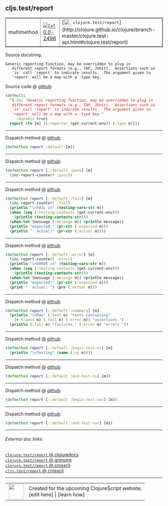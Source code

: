 ## cljs.test/report



 <table border="1">
<tr>
<td>multimethod</td>
<td><a href="https://github.com/cljsinfo/cljs-api-docs/tree/0.0-2496"><img valign="middle" alt="[+] 0.0-2496" title="Added in 0.0-2496" src="https://img.shields.io/badge/+-0.0--2496-lightgrey.svg"></a> </td>
<td>
[<img height="24px" valign="middle" src="http://i.imgur.com/1GjPKvB.png"> <samp>clojure.test/report</samp>](http://clojure.github.io/clojure/branch-master/clojure.test-api.html#clojure.test/report)
</td>
</tr>
</table>







Source docstring:

```
Generic reporting function, may be overridden to plug in
   different report formats (e.g., TAP, JUnit).  Assertions such as
   'is' call 'report' to indicate results.  The argument given to
   'report' will be a map with a :type key.
```


Source code @ [github](https://github.com/clojure/clojurescript/blob/r2740/src/cljs/cljs/test.cljs#L261-L267):

```clj
(defmulti
  ^{:doc "Generic reporting function, may be overridden to plug in
   different report formats (e.g., TAP, JUnit).  Assertions such as
   'is' call 'report' to indicate results.  The argument given to
   'report' will be a map with a :type key."
     :dynamic true}
  report (fn [m] [(:reporter (get-current-env)) (:type m)]))
```

<!--
Repo - tag - source tree - lines:

 <pre>
clojurescript @ r2740
└── src
    └── cljs
        └── cljs
            └── <ins>[test.cljs:261-267](https://github.com/clojure/clojurescript/blob/r2740/src/cljs/cljs/test.cljs#L261-L267)</ins>
</pre>

-->

---

Dispatch method @ [github](https://github.com/clojure/clojurescript/blob/r2740/src/cljs/cljs/test.cljs#L269):

```clj
(defmethod report :default [m])
```

<!--
Repo - tag - source tree - lines:

 <pre>
clojurescript @ r2740
└── src
    └── cljs
        └── cljs
            └── <ins>[test.cljs:269](https://github.com/clojure/clojurescript/blob/r2740/src/cljs/cljs/test.cljs#L269)</ins>
</pre>
-->

---
Dispatch method @ [github](https://github.com/clojure/clojurescript/blob/r2740/src/cljs/cljs/test.cljs#L271-L272):

```clj
(defmethod report [::default :pass] [m]
  (inc-report-counter! :pass))
```

<!--
Repo - tag - source tree - lines:

 <pre>
clojurescript @ r2740
└── src
    └── cljs
        └── cljs
            └── <ins>[test.cljs:271-272](https://github.com/clojure/clojurescript/blob/r2740/src/cljs/cljs/test.cljs#L271-L272)</ins>
</pre>
-->

---
Dispatch method @ [github](https://github.com/clojure/clojurescript/blob/r2740/src/cljs/cljs/test.cljs#L274-L281):

```clj
(defmethod report [::default :fail] [m]
  (inc-report-counter! :fail)
  (println "\nFAIL in" (testing-vars-str m))
  (when (seq (:testing-contexts (get-current-env)))
    (println (testing-contexts-str)))
  (when-let [message (:message m)] (println message))
  (println "expected:" (pr-str (:expected m)))
  (println "  actual:" (pr-str (:actual m))))
```

<!--
Repo - tag - source tree - lines:

 <pre>
clojurescript @ r2740
└── src
    └── cljs
        └── cljs
            └── <ins>[test.cljs:274-281](https://github.com/clojure/clojurescript/blob/r2740/src/cljs/cljs/test.cljs#L274-L281)</ins>
</pre>
-->

---
Dispatch method @ [github](https://github.com/clojure/clojurescript/blob/r2740/src/cljs/cljs/test.cljs#L283-L290):

```clj
(defmethod report [::default :error] [m]
  (inc-report-counter! :error)
  (println "\nERROR in" (testing-vars-str m))
  (when (seq (:testing-contexts (get-current-env)))
    (println (testing-contexts-str)))
  (when-let [message (:message m)] (println message))
  (println "expected:" (pr-str (:expected m)))
  (print "  actual: ") (prn (:actual m)))
```

<!--
Repo - tag - source tree - lines:

 <pre>
clojurescript @ r2740
└── src
    └── cljs
        └── cljs
            └── <ins>[test.cljs:283-290](https://github.com/clojure/clojurescript/blob/r2740/src/cljs/cljs/test.cljs#L283-L290)</ins>
</pre>
-->

---
Dispatch method @ [github](https://github.com/clojure/clojurescript/blob/r2740/src/cljs/cljs/test.cljs#L292-L295):

```clj
(defmethod report [::default :summary] [m]
  (println "\nRan" (:test m) "tests containing"
    (+ (:pass m) (:fail m) (:error m)) "assertions.")
  (println (:fail m) "failures," (:error m) "errors."))
```

<!--
Repo - tag - source tree - lines:

 <pre>
clojurescript @ r2740
└── src
    └── cljs
        └── cljs
            └── <ins>[test.cljs:292-295](https://github.com/clojure/clojurescript/blob/r2740/src/cljs/cljs/test.cljs#L292-L295)</ins>
</pre>
-->

---
Dispatch method @ [github](https://github.com/clojure/clojurescript/blob/r2740/src/cljs/cljs/test.cljs#L297-L298):

```clj
(defmethod report [::default :begin-test-ns] [m]
  (println "\nTesting" (name (:ns m))))
```

<!--
Repo - tag - source tree - lines:

 <pre>
clojurescript @ r2740
└── src
    └── cljs
        └── cljs
            └── <ins>[test.cljs:297-298](https://github.com/clojure/clojurescript/blob/r2740/src/cljs/cljs/test.cljs#L297-L298)</ins>
</pre>
-->

---
Dispatch method @ [github](https://github.com/clojure/clojurescript/blob/r2740/src/cljs/cljs/test.cljs#L301):

```clj
(defmethod report [::default :end-test-ns] [m])
```

<!--
Repo - tag - source tree - lines:

 <pre>
clojurescript @ r2740
└── src
    └── cljs
        └── cljs
            └── <ins>[test.cljs:301](https://github.com/clojure/clojurescript/blob/r2740/src/cljs/cljs/test.cljs#L301)</ins>
</pre>
-->

---
Dispatch method @ [github](https://github.com/clojure/clojurescript/blob/r2740/src/cljs/cljs/test.cljs#L302):

```clj
(defmethod report [::default :begin-test-var] [m])
```

<!--
Repo - tag - source tree - lines:

 <pre>
clojurescript @ r2740
└── src
    └── cljs
        └── cljs
            └── <ins>[test.cljs:302](https://github.com/clojure/clojurescript/blob/r2740/src/cljs/cljs/test.cljs#L302)</ins>
</pre>
-->

---
Dispatch method @ [github](https://github.com/clojure/clojurescript/blob/r2740/src/cljs/cljs/test.cljs#L303):

```clj
(defmethod report [::default :end-test-var] [m])
```

<!--
Repo - tag - source tree - lines:

 <pre>
clojurescript @ r2740
└── src
    └── cljs
        └── cljs
            └── <ins>[test.cljs:303](https://github.com/clojure/clojurescript/blob/r2740/src/cljs/cljs/test.cljs#L303)</ins>
</pre>
-->

---


###### External doc links:

[`clojure.test/report` @ clojuredocs](http://clojuredocs.org/clojure.test/report)<br>
[`clojure.test/report` @ grimoire](http://conj.io/store/v1/org.clojure/clojure/1.7.0-beta3/clj/clojure.test/report/)<br>
[`clojure.test/report` @ crossclj](http://crossclj.info/fun/clojure.test/report.html)<br>
[`cljs.test/report` @ crossclj](http://crossclj.info/fun/cljs.test.cljs/report.html)<br>

---

 <table>
<tr><td>
<img valign="middle" align="right" width="48px" src="http://i.imgur.com/Hi20huC.png">
</td><td>
Created for the upcoming ClojureScript website.<br>
[edit here] | [learn how]
</td></tr></table>

[edit here]:https://github.com/cljsinfo/cljs-api-docs/blob/master/cljsdoc/cljs.test/report.cljsdoc
[learn how]:https://github.com/cljsinfo/cljs-api-docs/wiki/cljsdoc-files

<!--

This information was too distracting to show to readers, but I'll leave it
commented here since it is helpful to:

- pretty-print the data used to generate this document
- and show how to retrieve that data



The API data for this symbol:

```clj
{:ns "cljs.test",
 :name "report",
 :history [["+" "0.0-2496"]],
 :type "multimethod",
 :full-name-encode "cljs.test/report",
 :source {:code "(defmulti\n  ^{:doc \"Generic reporting function, may be overridden to plug in\n   different report formats (e.g., TAP, JUnit).  Assertions such as\n   'is' call 'report' to indicate results.  The argument given to\n   'report' will be a map with a :type key.\"\n     :dynamic true}\n  report (fn [m] [(:reporter (get-current-env)) (:type m)]))",
          :title "Source code",
          :repo "clojurescript",
          :tag "r2740",
          :filename "src/cljs/cljs/test.cljs",
          :lines [261 267]},
 :extra-sources ({:code "(defmethod report :default [m])",
                  :title "Dispatch method",
                  :repo "clojurescript",
                  :tag "r2740",
                  :filename "src/cljs/cljs/test.cljs",
                  :lines [269]}
                 {:code "(defmethod report [::default :pass] [m]\n  (inc-report-counter! :pass))",
                  :title "Dispatch method",
                  :repo "clojurescript",
                  :tag "r2740",
                  :filename "src/cljs/cljs/test.cljs",
                  :lines [271 272]}
                 {:code "(defmethod report [::default :fail] [m]\n  (inc-report-counter! :fail)\n  (println \"\\nFAIL in\" (testing-vars-str m))\n  (when (seq (:testing-contexts (get-current-env)))\n    (println (testing-contexts-str)))\n  (when-let [message (:message m)] (println message))\n  (println \"expected:\" (pr-str (:expected m)))\n  (println \"  actual:\" (pr-str (:actual m))))",
                  :title "Dispatch method",
                  :repo "clojurescript",
                  :tag "r2740",
                  :filename "src/cljs/cljs/test.cljs",
                  :lines [274 281]}
                 {:code "(defmethod report [::default :error] [m]\n  (inc-report-counter! :error)\n  (println \"\\nERROR in\" (testing-vars-str m))\n  (when (seq (:testing-contexts (get-current-env)))\n    (println (testing-contexts-str)))\n  (when-let [message (:message m)] (println message))\n  (println \"expected:\" (pr-str (:expected m)))\n  (print \"  actual: \") (prn (:actual m)))",
                  :title "Dispatch method",
                  :repo "clojurescript",
                  :tag "r2740",
                  :filename "src/cljs/cljs/test.cljs",
                  :lines [283 290]}
                 {:code "(defmethod report [::default :summary] [m]\n  (println \"\\nRan\" (:test m) \"tests containing\"\n    (+ (:pass m) (:fail m) (:error m)) \"assertions.\")\n  (println (:fail m) \"failures,\" (:error m) \"errors.\"))",
                  :title "Dispatch method",
                  :repo "clojurescript",
                  :tag "r2740",
                  :filename "src/cljs/cljs/test.cljs",
                  :lines [292 295]}
                 {:code "(defmethod report [::default :begin-test-ns] [m]\n  (println \"\\nTesting\" (name (:ns m))))",
                  :title "Dispatch method",
                  :repo "clojurescript",
                  :tag "r2740",
                  :filename "src/cljs/cljs/test.cljs",
                  :lines [297 298]}
                 {:code "(defmethod report [::default :end-test-ns] [m])",
                  :title "Dispatch method",
                  :repo "clojurescript",
                  :tag "r2740",
                  :filename "src/cljs/cljs/test.cljs",
                  :lines [301]}
                 {:code "(defmethod report [::default :begin-test-var] [m])",
                  :title "Dispatch method",
                  :repo "clojurescript",
                  :tag "r2740",
                  :filename "src/cljs/cljs/test.cljs",
                  :lines [302]}
                 {:code "(defmethod report [::default :end-test-var] [m])",
                  :title "Dispatch method",
                  :repo "clojurescript",
                  :tag "r2740",
                  :filename "src/cljs/cljs/test.cljs",
                  :lines [303]}),
 :full-name "cljs.test/report",
 :clj-symbol "clojure.test/report",
 :docstring "Generic reporting function, may be overridden to plug in\n   different report formats (e.g., TAP, JUnit).  Assertions such as\n   'is' call 'report' to indicate results.  The argument given to\n   'report' will be a map with a :type key."}

```

Retrieve the API data for this symbol:

```clj
;; from Clojure REPL
(require '[clojure.edn :as edn])
(-> (slurp "https://raw.githubusercontent.com/cljsinfo/cljs-api-docs/catalog/cljs-api.edn")
    (edn/read-string)
    (get-in [:symbols "cljs.test/report"]))
```

-->
